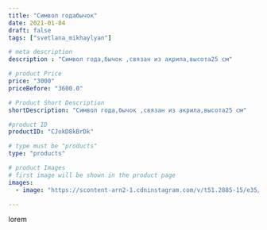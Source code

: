 ```yaml
---
title: "Символ годабычок"
date: 2021-01-04
draft: false
tags: ["svetlana_mikhaylyan"]

# meta description
description : "Символ года,бычок ,связан из акрила,высота25 см"

# product Price
price: "3000"
priceBefore: "3600.0"

# Product Short Description
shortDescription: "Символ года,бычок ,связан из акрила,высота25 см"

#product ID
productID: "CJokD8kBrDk"

# type must be "products"
type: "products"

# product Images
# first image will be shown in the product page
images:
  - image: "https://scontent-arn2-1.cdninstagram.com/v/t51.2885-15/e35/135029240_141476464304319_7075008361572129708_n.jpg?se=7&tp=1&_nc_ht=scontent-arn2-1.cdninstagram.com&_nc_cat=103&_nc_ohc=kTT9Cg2CD00AX-5AJlw&oh=05e01a7436debe616e8e70b283ff8981&oe=6072F568&ig_cache_key=MjQ3OTM5MDE5NTcyOTIxNTcxNg%3D%3D.2"

---
```

lorem
